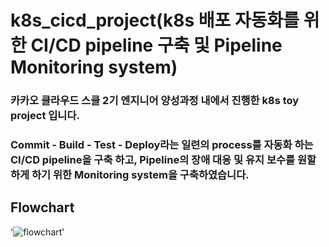 # k8s_cicd_project(k8s 배포 자동화를 위한 CI/CD pipeline 구축 및 Pipeline Monitoring system)
### 카카오 클라우드 스쿨 2기 엔지니어 양성과정 내에서 진행한 k8s toy project 입니다. 
### Commit - Build - Test - Deploy라는 일련의 process를 자동화 하는 CI/CD pipeline을 구축 하고, Pipeline의 장애 대응 및 유지 보수를 원할하게 하기 위한 Monitoring system을 구축하였습니다.

## Flowchart
 '![flowchart](https://www.notion.so/k8s-CI-CD-pipeline-Pipeline-Monitoring-system-9e24404a1a0e4963b8154511f313b27e?pvs=4#4b7de0534214415995b2dc5a1dab4706)'